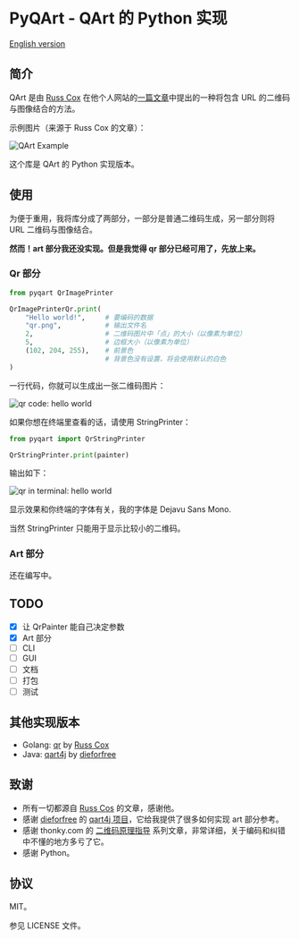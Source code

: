 # PyQArt - QArt 的  Python 实现

[English version](https://github.com/7sDream/pyqart/blob/master/README.md)

## 简介

QArt 是由 [Russ Cox][russ_cos_google_plus] 在他个人网站的[一篇文章][qart_article]中提出的一种将包含 URL 的二维码与图像结合的方法。

示例图片（来源于 Russ Cox 的文章）：

![QArt Example][qart_example]

这个库是 QArt 的 Python 实现版本。

## 使用

为便于重用，我将库分成了两部分，一部分是普通二维码生成，另一部分则将 URL 二维码与图像结合。

**然而！art 部分我还没实现。但是我觉得 qr 部分已经可用了，先放上来。**

### Qr 部分

```python
from pyqart QrImagePrinter

QrImagePrinterQr.print(
    "Hello world!",     # 要编码的数据
    "qr.png",           # 输出文件名
    2,                  # 二维码图片中「点」的大小（以像素为单位）
    5,                  # 边框大小（以像素为单位）
    (102, 204, 255),    # 前景色
                        # 背景色没有设置，将会使用默认的白色
)
```

一行代码，你就可以生成出一张二维码图片：

![qr code: hello world][qr_in_image]

如果你想在终端里查看的话，请使用 StringPrinter：

```python
from pyqart import QrStringPrinter

QrStringPrinter.print(painter)
```

输出如下：

![qr in terminal: hello world][qr_in_terminal]

显示效果和你终端的字体有关，我的字体是 Dejavu Sans Mono.

当然 StringPrinter 只能用于显示比较小的二维码。

### Art 部分

还在编写中。

## TODO

- [x] 让 QrPainter 能自己决定参数
- [x] Art 部分
- [ ] CLI
- [ ] GUI
- [ ] 文档
- [ ] 打包
- [ ] 测试

## 其他实现版本

- Golang: [qr][qr] by [Russ Cox][russ_cos_google_plus]
- Java: [qart4j][qart4j] by [dieforfree][dieforfree]

## 致谢

- 所有一切都源自 [Russ Cos][russ_cos_google_plus] 的文章，感谢他。
- 感谢 [dieforfree][dieforfree] 的 [qart4j 项目][qart4j]，它给我提供了很多如何实现 art 部分参考。
- 感谢 thonky.com 的 [二维码原理指导][tutorial] 系列文章，非常详细，关于编码和纠错中不懂的地方多亏了它。
- 感谢 Python。

## 协议

MIT。

参见 LICENSE 文件。

[russ_cos_google_plus]: https://plus.google.com/+RussCox-rsc
[qart_article]: http://research.swtch.com/qart
[qart_example]: http://ww4.sinaimg.cn/large/88e401f0gw1f6dl845naoj205g05ga9y.jpg
[qr_in_image]: http://ww4.sinaimg.cn/large/88e401f0gw1f6dmbn4xp6j205u05u0t4.jpg
[qr_in_terminal]: http://ww3.sinaimg.cn/large/88e401f0gw1f6e95v7ebmj20di099dh7.jpg
[qr]: https://code.google.com/p/rsc/source/browse/qr
[dieforfree]: https://github.com/dieforfree
[qart4j]: https://github.com/dieforfree/qart4j
[tutorial]: http://www.thonky.com/qr-code-tutorial/
